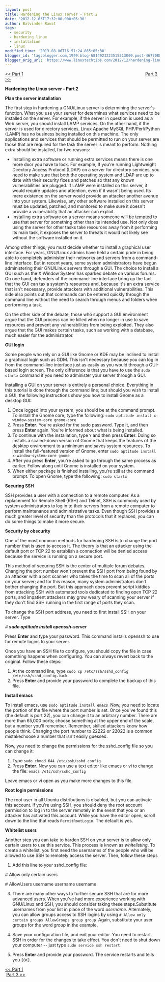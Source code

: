 ```yaml
---
layout: post
title: Hardening the Linux server - Part 2
date: '2012-12-03T17:32:00.000+05:30'
author: Balvinder Rawat
tags:
  - security
  - hardening linux
  - installation
  - linux
modified_time: '2013-08-06T16:51:24.865+05:30'
blogger_id: 'tag:blogger.com,1999:blog-6814921223515313000.post-4677088127276784267'
blogger_orig_url: 'https://www.linuxtechtips.com/2012/12/hardening-linux-server-part-2.html'
---
```

[<< Part 1][1]                                                                                                     [Part 3 >>][2]

  

**Hardening the Linux server - Part 2**

  

  

  

**Plan the server installation**

  

The first step in hardening a GNU/Linux server is determining the server's function. What you use your server for determines what services need to be installed on the server. For example, if the server in question is used as a Web server, you should install LAMP services. On the other hand, if the server is used for directory services, Linux Apache MySQL PHP/Perl/Python (LAMP) has no business being installed on this machine. The only applications and services that should be permitted to run on your server are those that are required for the task the server is meant to perform. Nothing extra should be installed, for two reasons:

*   Installing extra software or running extra services means there is one more door you have to lock. For example, If you're running Lightweight Directory Access Protocol (LDAP) on a server for directory services, you need to make sure that both the operating system and LDAP are up to date with their security fixes and patches so that any known vulnerabilities are plugged. If LAMP were installed on this server, it would require updates and attention, even if it wasn't being used. Its mere existence on the server would provide an attacker another avenue into your system. Likewise, any other software installed on this server must be updated, patched, and monitored to make sure it doesn't provide a vulnerability that an attacker can exploit.
*   Installing extra software on a server means someone will be tempted to use that server for something other than its intended use. Not only does using the server for other tasks take resources away from it performing its main task, it exposes the server to threats it would not likely see without the software installed on it.

Among other things, you must decide whether to install a graphical user interface. For years, GNU/Linux admins have held a certain pride in being able to completely administer their networks and servers from a command-line interface. But in recent years, some system administrators have begun administering their GNU/Linux servers through a GUI. The choice to install a GUI such as the X Window System has sparked debate on various forums. On one hand, defenders of the command-line interface bring up the fact that the GUI can tax a system's resources and, because it's an extra service that isn't necessary, provide attackers with additional vulnerabilities. This side also points out that commands can be entered quickly through the command line without the need to search through menus and folders when performing a task.

On the other side of the debate, those who support a GUI environment argue that the GUI process can be killed when no longer in use to save resources and prevent any vulnerabilities from being exploited. They also argue that the GUI makes certain tasks, such as working with a database, much easier for the administrator.

  

**GUI login**

Some people who rely on a GUI like Gnome or KDE may be inclined to install a graphical login such as GDM. This isn't necessary because you can log in from the command-line interface just as easily as you would through a GUI-based login screen. The only difference is that you have to use the `sudo startx` command if you need to administer your server through a GUI.

  

  

  

Installing a GUI on your server is entirely a personal choice. Everything in this tutorial is done through the command line; but should you wish to install a GUI, the following instructions show you how to install Gnome as a desktop GUI:

  

1.  Once logged into your system, you should be at the command prompt. To install the Gnome core, type the following: `sudo aptitude install x-window-system-core gnome-core`
2.  Press **Enter**. You're asked for the sudo password. Type it, and then press **Enter** again. You're informed about what is being installed.
3.  To continue with the installation, type `Y` and then press **Enter**. Doing so installs a scaled-down version of Gnome that keeps the features of the desktop environment to a minimum and saves system resources. To install the full-featured version of Gnome, enter `sudo aptitude install x-window-system-core gnome`
4.  After you press **Enter**, you're asked to go through the same process as earlier. Follow along until Gnome is installed on your system.
5.  When either package is finished installing, you're still at the command prompt. To open Gnome, type the following: `sudo startx`

  

  

**Securing SSH**

SSH provides a user with a connection to a remote computer. As a replacement for Remote Shell (RSH) and Telnet, SSH is commonly used by system administrators to log in to their servers from a remote computer to perform maintenance and administrative tasks. Even though SSH provides a much greater level of security than the protocols that it replaced, you can do some things to make it more secure.

  

  

  

**Security by obscurity**

  

One of the most common methods for hardening SSH is to change the port number that is used to access it. The theory is that an attacker using the default port or TCP 22 to establish a connection will be denied access because the service is running on a secure port.

This method of securing SSH is the center of multiple forum debates. Changing the port number won't prevent the SSH port from being found by an attacker with a port scanner who takes the time to scan all of the ports on your server; and for this reason, many system administrators don't bother changing the port. But this approach does prevent script kiddies from attacking SSH with automated tools dedicated to finding open TCP 22 ports, and impatient attackers may grow weary of scanning your server if they don't find SSH running in the first range of ports they scan.

To change the SSH port address, you need to first install SSH on your server. Type

  

  

  

_\# **sudo aptitude install openssh-server**_

  
  

  

  

Press **Enter** and type your password. This command installs openssh to use for remote logins to your server.

  

Once you have an SSH file to configure, you should copy the file in case something happens when configuring. You can always revert back to the original. Follow these steps:

1.  At the command line, type `sudo cp /etc/ssh/sshd_config /ete/ssh/sshd_config.back`
2.  Press **Enter** and provide your password to complete the backup of this file.

**Install emacs**

To install emacs, use `sudo aptitude install emacs `Now, you need to locate the portion of the file where the port number is set. Once you've found this (the default is port 22), you can change it to an arbitrary number. There are more than 65,000 ports; choose something at the upper end of the scale, but a number you'll remember. Remember, skilled attackers know how people think. Changing the port number to 22222 or 22022 is a common mistakechoose a number that isn't easily guessed.

  

  

  

Now, you need to change the permissions for the sshd_config file so you can change it:

  

1.  Type `sudo chmod 644 /etc/ssh/sshd_config`
2.  Press **Enter**. Now you can use a text editor like emacs or vi to change the file: `emacs /etc/ssh/sshd_config`

Leave emacs or vi open as you make more changes to this file.

  

  

  

**Root login permissions**

  

The root user in all Ubuntu distributions is disabled, but you can activate this account. If you're using SSH, you should deny the root account permission to log in to the server remotely in the event that you or an attacker has activated this account. While you have the editor open, scroll down to the line that reads `PermitRootLogin`. The default is yes.

  

  

  

**Whitelist users**

  

Another step you can take to harden SSH on your server is to allow only certain users to use this service. This process is known as _whitelisting_. To create a whitelist, you first need the usernames of the people who will be allowed to use SSH to remotely access the server. Then, follow these steps

1.  Add this line to your sshd_config file: 

\# Allow only certain users

\# AllowUsers username username username

3.  There are many other ways to further secure SSH that are for more advanced users. When you've had more experience working with GNU/Linux and SSH, you should consider taking these steps.Substitute usernames from your list in place of the word _username_. Alternately, you can allow groups access to SSH logins by using `# Allow only certain groups AllowGroups group group `Again, substitute your user groups for the word _group_ in the example.

2.  Save your configuration file, and exit your editor. You need to restart SSH in order for the changes to take effect. You don't need to shut down your computer -- just type `sudo service ssh restart`
3.  Press **Enter** and provide your password. The service restarts and tells you `[OK]`.

  

[<< Part 1][3]                                                                                                                 [Part 3 >>][4]

[1]: http://www.linuxtechtips.com/2012/11/hardening-linux-server.html
[2]: http://www.linuxtechtips.com/2012/12/hardening-linux-server-part-3.html
[3]: http://www.linuxtechtips.com/2012/11/hardening-linux-server.html
[4]: http://www.linuxtechtips.com/2012/12/hardening-linux-server-part-3.html

